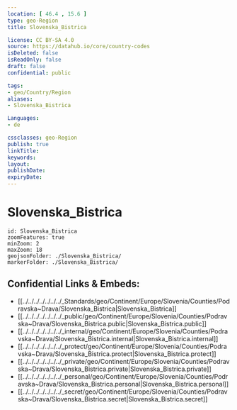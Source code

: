```yaml
---
location: [ 46.4 , 15.6 ] 
type: geo-Region
title: Slovenska_Bistrica

license: CC BY-SA 4.0
source: https://datahub.io/core/country-codes
isDeleted: false
isReadOnly: false
draft: false
confidential: public

tags:
- geo/Country/Region
aliases:
- Slovenska_Bistrica

Languages:
- de

cssclasses: geo-Region
publish: true
linkTitle: 
keywords: 
layout: 
publishDate: 
expiryDate: 
---
```


# Slovenska_Bistrica

```leaflet
id: Slovenska_Bistrica
zoomFeatures: true 
minZoom: 2 
maxZoom: 18
geojsonFolder: ./Slovenska_Bistrica/
markerFolder: ./Slovenska_Bistrica/
```


## Confidential Links & Embeds: 
- [[../../../../../../../_Standards/geo/Continent/Europe/Slovenia/Counties/Podravska~Drava/Slovenska_Bistrica|Slovenska_Bistrica]] 
- [[../../../../../../../_public/geo/Continent/Europe/Slovenia/Counties/Podravska~Drava/Slovenska_Bistrica.public|Slovenska_Bistrica.public]] 
- [[../../../../../../../_internal/geo/Continent/Europe/Slovenia/Counties/Podravska~Drava/Slovenska_Bistrica.internal|Slovenska_Bistrica.internal]] 
- [[../../../../../../../_protect/geo/Continent/Europe/Slovenia/Counties/Podravska~Drava/Slovenska_Bistrica.protect|Slovenska_Bistrica.protect]] 
- [[../../../../../../../_private/geo/Continent/Europe/Slovenia/Counties/Podravska~Drava/Slovenska_Bistrica.private|Slovenska_Bistrica.private]] 
- [[../../../../../../../_personal/geo/Continent/Europe/Slovenia/Counties/Podravska~Drava/Slovenska_Bistrica.personal|Slovenska_Bistrica.personal]] 
- [[../../../../../../../_secret/geo/Continent/Europe/Slovenia/Counties/Podravska~Drava/Slovenska_Bistrica.secret|Slovenska_Bistrica.secret]] 

